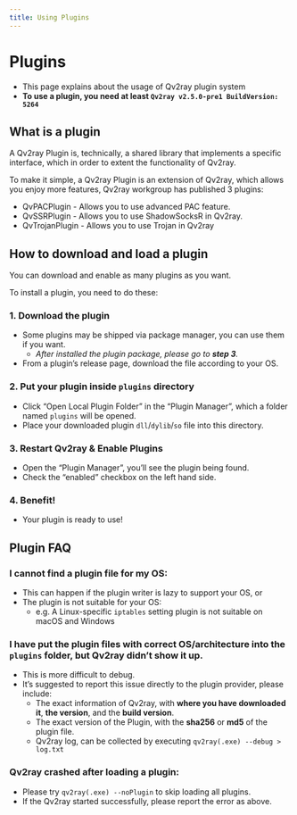 ```yaml
---
title: Using Plugins
---
```


# Plugins

- This page explains about the usage of Qv2ray plugin system
- **To use a plugin, you need at least `Qv2ray v2.5.0-pre1 BuildVersion: 5264`**

## What is a plugin

A Qv2ray Plugin is, technically, a shared library that implements a specific interface, which in order to extent the functionality of Qv2ray.

To make it simple, a Qv2ray Plugin is an extension of Qv2ray, which allows you enjoy more features, Qv2ray workgroup has published 3 plugins:

- QvPACPlugin - Allows you to use advanced PAC feature.
- QvSSRPlugin - Allows you to use ShadowSocksR in Qv2ray.
- QvTrojanPlugin - Allows you to use Trojan in Qv2ray

## How to download and load a plugin

You can download and enable as many plugins as you want.

To install a plugin, you need to do these:

### 1. Download the plugin

   - Some plugins may be shipped via package manager, you can use them if you want.
     - *After installed the plugin package, please go to **step 3**.*
   - From a plugin’s release page, download the file according to your OS.
### 2. Put your plugin inside `plugins` directory

- Click “Open Local Plugin Folder” in the “Plugin Manager”, which a folder named `plugins` will be opened.
- Place your downloaded plugin `dll`/`dylib`/`so` file into this directory. 

### 3. Restart Qv2ray & Enable Plugins

   - Open the “Plugin Manager”, you’ll see the plugin being found.
   - Check the “enabled” checkbox on the left hand side.

### 4. Benefit!

- Your plugin is ready to use!

## Plugin FAQ

### I cannot find a plugin file for my OS:

- This can happen if the plugin writer is lazy to support your OS, or
- The plugin is not suitable for your OS: 
  - e.g. A Linux-specific `iptables` setting plugin is not suitable on macOS and Windows

### I have put the plugin files with correct OS/architecture into the `plugins` folder, but Qv2ray didn’t  show it up.

- This is more difficult to debug.
- It’s suggested to report this issue directly to the plugin provider, please include:
  - The exact information of Qv2ray, with **where you have downloaded it**, **the version**, and the **build version**.
  - The exact version of the Plugin, with the **sha256** or **md5** of the plugin file.
  - Qv2ray log, can be collected by executing `qv2ray(.exe) --debug > log.txt`

### Qv2ray crashed after loading a plugin:

- Please try `qv2ray(.exe) --noPlugin` to skip loading all plugins.
- If the Qv2ray started successfully, please report the error as above.

